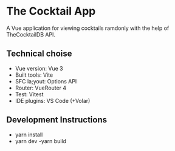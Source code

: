 # The Cocktail App

A Vue application for viewing cocktails ramdonly with the help of TheCocktailDB API.

## Technical choise

- Vue version: Vue 3
- Built tools: Vite
- SFC la;yout: Options API
- Router: VueRouter 4
- Test: Vitest
- IDE plugins: VS Code (+Volar)

## Development Instructions

- yarn install
- yarn dev
 -yarn build
